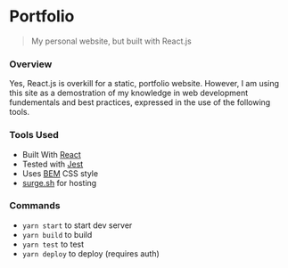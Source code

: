 # Portfolio

> My personal website, but built with React.js

### Overview
Yes, React.js is overkill for a static, portfolio website.
However, I am using this site as a demostration of my
knowledge in web development fundementals and best
practices, expressed in the use of the following tools.

### Tools Used
- Built With [React](https://reactjs.org/)
- Tested with [Jest](https://jestjs.io/)
- Uses [BEM](http://getbem.com/introduction/) CSS style
- [surge.sh](https://surge.sh) for hosting

### Commands
- `yarn start` to start dev server
- `yarn build` to build
- `yarn test` to test
- `yarn deploy` to deploy (requires auth)
